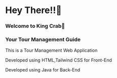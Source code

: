 <h1>Hey There!!🌝</h1>

<h3>Welcome to King Crab🦀</h3>
<h3>Your Tour Management Guide</h3>

<p>This is a Tour Management Web Application</p>
<p>Developed using HTML,Tailwind CSS for Front-End</p>
<p>Developed using Java for Back-End</p>
